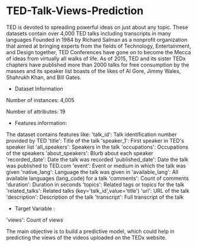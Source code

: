 # TED-Talk-Views-Prediction
TED is devoted to spreading powerful ideas on just about any topic. These datasets contain over 4,000 TED talks including transcripts in many languages Founded in 1984 by Richard Salman as a nonprofit organization that aimed at bringing experts from the fields of Technology, Entertainment, and Design together, TED Conferences have gone on to become the Mecca of ideas from virtually all walks of life. As of 2015, TED and its sister TEDx chapters have published more than 2000 talks for free consumption by the masses and its speaker list boasts of the likes of Al Gore, Jimmy Wales, Shahrukh Khan, and Bill Gates.

* Dataset Information

Number of instances: 4,005

Number of attributes: 19

* Features information:

The dataset contains features like:
'talk_id': Talk identification number provided by TED
'title': Title of the talk
'speaker_1': First speaker in TED's speaker list
'all_speakers': Speakers in the talk
'occupations': Occupations of the speakers
'about_speakers': Blurb about each speaker
'recorded_date': Date the talk was recorded
'published_date': Date the talk was published to TED.com
'event': Event or medium in which the talk was given
'native_lang': Language the talk was given in
'available_lang': All available languages (lang_code) for a talk
'comments': Count of comments
'duration': Duration in seconds
'topics': Related tags or topics for the talk
'related_talks': Related talks (key='talk_id',value='title')
'url': URL of the talk
'description': Description of the talk
'transcript': Full transcript of the talk
 
 * Target Variable : 
 
 'views': Count of views

The main objective is to build a predictive model, which could help in predicting the views of the videos uploaded on the TEDx website.
